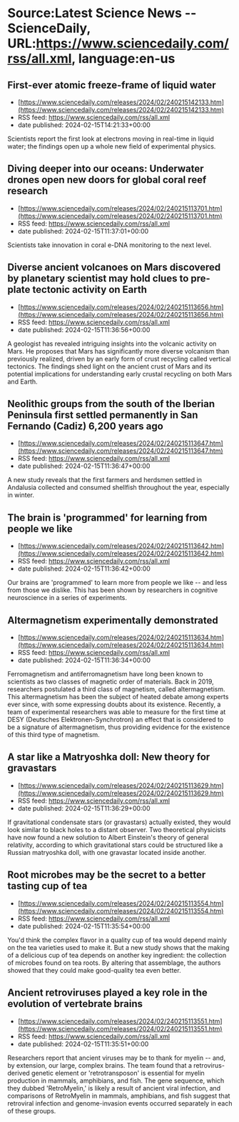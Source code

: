 # Source:Latest Science News -- ScienceDaily, URL:https://www.sciencedaily.com/rss/all.xml, language:en-us

## First-ever atomic freeze-frame of liquid water
 - [https://www.sciencedaily.com/releases/2024/02/240215142133.htm](https://www.sciencedaily.com/releases/2024/02/240215142133.htm)
 - RSS feed: https://www.sciencedaily.com/rss/all.xml
 - date published: 2024-02-15T14:21:33+00:00

Scientists report the first look at electrons moving in real-time in liquid water; the findings open up a whole new field of experimental physics.

## Diving deeper into our oceans: Underwater drones open new doors for global coral reef research
 - [https://www.sciencedaily.com/releases/2024/02/240215113701.htm](https://www.sciencedaily.com/releases/2024/02/240215113701.htm)
 - RSS feed: https://www.sciencedaily.com/rss/all.xml
 - date published: 2024-02-15T11:37:01+00:00

Scientists take innovation in coral e-DNA monitoring to the next level.

## Diverse ancient volcanoes on Mars discovered by planetary scientist may hold clues to pre-plate tectonic activity on Earth
 - [https://www.sciencedaily.com/releases/2024/02/240215113656.htm](https://www.sciencedaily.com/releases/2024/02/240215113656.htm)
 - RSS feed: https://www.sciencedaily.com/rss/all.xml
 - date published: 2024-02-15T11:36:56+00:00

A geologist has revealed intriguing insights into the volcanic activity on Mars. He proposes that Mars has significantly more diverse volcanism than previously realized, driven by an early form of crust recycling called vertical tectonics. The findings shed light on the ancient crust of Mars and its potential implications for understanding early crustal recycling on both Mars and Earth.

## Neolithic groups from the south of the Iberian Peninsula first settled permanently in San Fernando (Cadiz) 6,200 years ago
 - [https://www.sciencedaily.com/releases/2024/02/240215113647.htm](https://www.sciencedaily.com/releases/2024/02/240215113647.htm)
 - RSS feed: https://www.sciencedaily.com/rss/all.xml
 - date published: 2024-02-15T11:36:47+00:00

A new study reveals that the first farmers and herdsmen settled in Andalusia collected and consumed shellfish throughout the year, especially in winter.

## The brain is 'programmed' for learning from people we like
 - [https://www.sciencedaily.com/releases/2024/02/240215113642.htm](https://www.sciencedaily.com/releases/2024/02/240215113642.htm)
 - RSS feed: https://www.sciencedaily.com/rss/all.xml
 - date published: 2024-02-15T11:36:42+00:00

Our brains are 'programmed' to learn more from people we like -- and less from those we dislike. This has been shown by researchers in cognitive neuroscience in a series of experiments.

## Altermagnetism experimentally demonstrated
 - [https://www.sciencedaily.com/releases/2024/02/240215113634.htm](https://www.sciencedaily.com/releases/2024/02/240215113634.htm)
 - RSS feed: https://www.sciencedaily.com/rss/all.xml
 - date published: 2024-02-15T11:36:34+00:00

Ferromagnetism and antiferromagnetism have long been known to scientists as two classes of magnetic order of materials. Back in 2019, researchers postulated a third class of magnetism, called altermagnetism. This altermagnetism has been the subject of heated debate among experts ever since, with some expressing doubts about its existence. Recently, a team of experimental researchers was able to measure for the first time at DESY (Deutsches Elektronen-Synchrotron) an effect that is considered to be a signature of altermagnetism, thus providing evidence for the existence of this third type of magnetism.

## A star like a Matryoshka doll: New theory for gravastars
 - [https://www.sciencedaily.com/releases/2024/02/240215113629.htm](https://www.sciencedaily.com/releases/2024/02/240215113629.htm)
 - RSS feed: https://www.sciencedaily.com/rss/all.xml
 - date published: 2024-02-15T11:36:29+00:00

If gravitational condensate stars (or gravastars) actually existed, they would look similar to black holes to a distant observer. Two theoretical physicists have now found a new solution to Albert Einstein's theory of general relativity, according to which gravitational stars could be structured like a Russian matryoshka doll, with one gravastar located inside another.

## Root microbes may be the secret to a better tasting cup of tea
 - [https://www.sciencedaily.com/releases/2024/02/240215113554.htm](https://www.sciencedaily.com/releases/2024/02/240215113554.htm)
 - RSS feed: https://www.sciencedaily.com/rss/all.xml
 - date published: 2024-02-15T11:35:54+00:00

You'd think the complex flavor in a quality cup of tea would depend mainly on the tea varieties used to make it. But a new study shows that the making of a delicious cup of tea depends on another key ingredient: the collection of microbes found on tea roots. By altering that assemblage, the authors showed that they could make good-quality tea even better.

## Ancient retroviruses played a key role in the evolution of vertebrate brains
 - [https://www.sciencedaily.com/releases/2024/02/240215113551.htm](https://www.sciencedaily.com/releases/2024/02/240215113551.htm)
 - RSS feed: https://www.sciencedaily.com/rss/all.xml
 - date published: 2024-02-15T11:35:51+00:00

Researchers report that ancient viruses may be to thank for myelin -- and, by extension, our large, complex brains. The team found that a retrovirus-derived genetic element or 'retrotransposon' is essential for myelin production in mammals, amphibians, and fish. The gene sequence, which they dubbed 'RetroMyelin,' is likely a result of ancient viral infection, and comparisons of RetroMyelin in mammals, amphibians, and fish suggest that retroviral infection and genome-invasion events occurred separately in each of these groups.

